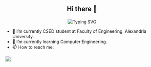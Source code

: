 ## <p align="center"> Hi there 👋 </p>
<p align="center">
  <img src="https://readme-typing-svg.herokuapp.com?font=Fira+Code&pause=1000&center=true&vCenter=true&random=false&width=800&lines=I+am+a+recent+graduate+in+Computer+and+Systems+Engineering." alt="Typing SVG">
</p>

<!-- **Mahmoudghlab25/Mahmoudghlab25** is a ✨ _special_ ✨ repository because its `README.md` (this file) appears on your GitHub profile. -->
- 🔭 I’m currently CSED student at Faculty of Engineering, Alexandria University.
- 🌱 I’m currently learning Computer Engineering.
- 📫 How to reach me:<br>
<a href="https://www.linkedin.com/in/mahmoud-ghallab-89981521a" target="_blank">
  <img src="https://upload.wikimedia.org/wikipedia/commons/c/ca/LinkedIn_logo_initials.png" width="20" alt="LinkedIn" style="vertical-align:middle;">
</a>

